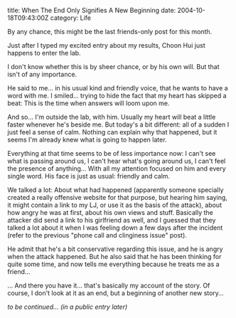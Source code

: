 title: When The End Only Signifies A New Beginning
date: 2004-10-18T09:43:00Z
category: Life

By any chance, this might be the last friends-only post for this month.

Just after I typed my excited entry about my results, Choon Hui just happens to enter the lab.

I don't know whether this is by sheer chance, or by his own will. But that isn't of any importance.

He said to me… in his usual kind and friendly voice, that he wants to have a word with me. I smiled… trying to hide the fact that my heart has skipped a beat: This is the time when answers will loom upon me.

And so… I'm outside the lab, with him. Usually my heart will beat a little faster whenever he's beside me. But today's a bit different: all of a sudden I just feel a sense of calm. Nothing can explain why that happened, but it seems I'm already knew what is going to happen later.

Everything at that time seems to be of less importance now: I can't see what is passing around us, I can't hear what's going around us, I can't feel the presence of anything… With all my attention focused on him and every single word. His face is just as usual: friendly and calm.

We talked a lot: About what had happened (apparently someone specially created a really offensive website for that purpose, but hearing him saying, it might contain a link to my LJ, or use it as the basis of the attack), about how angry he was at first, about his own views and stuff. Basically the attacker did send a link to his girlfriend as well, and I guessed that they talked a lot about it when I was feeling down a few days after the incident (refer to the previous "phone call and clinginess issue" post).

He admit that he's a bit conservative regarding this issue, and he is angry when the attack happened. But he also said that he has been thinking for quite some time, and now tells me everything because he treats me as a friend…


… And there you have it… that's basically my account of the story. Of course, I don't look at it as an end, but a beginning of another new story…

*to be continued… (in a public entry later)*
